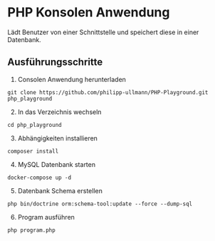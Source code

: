# PHP Konsolen Anwendung

Lädt Benutzer von einer Schnittstelle und speichert diese in einer Datenbank.

## Ausführungsschritte

1. Consolen Anwendung herunterladen

```
git clone https://github.com/philipp-ullmann/PHP-Playground.git php_playground
```

2. In das Verzeichnis wechseln

```
cd php_playground
```

3. Abhängigkeiten installieren

```
composer install
```

4. MySQL Datenbank starten

```
docker-compose up -d
```

5. Datenbank Schema erstellen

```
php bin/doctrine orm:schema-tool:update --force --dump-sql
```

6. Program ausführen

```
php program.php
```